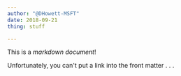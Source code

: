 ```yaml
---
author: "@DHowett-MSFT"
date: 2018-09-21
thing: stuff

---
```


This is a _markdown document_!

Unfortunately, you can't put a link into the front matter . . .

